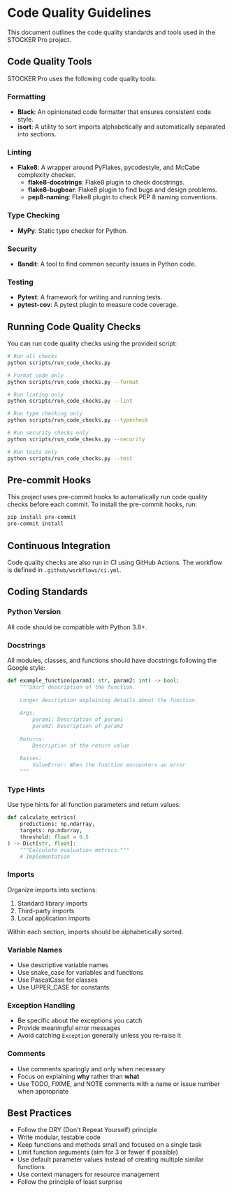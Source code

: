 # Code Quality Guidelines

This document outlines the code quality standards and tools used in the STOCKER Pro project.

## Code Quality Tools

STOCKER Pro uses the following code quality tools:

### Formatting

- **Black**: An opinionated code formatter that ensures consistent code style.
- **isort**: A utility to sort imports alphabetically and automatically separated into sections.

### Linting

- **Flake8**: A wrapper around PyFlakes, pycodestyle, and McCabe complexity checker.
  - **flake8-docstrings**: Flake8 plugin to check docstrings.
  - **flake8-bugbear**: Flake8 plugin to find bugs and design problems.
  - **pep8-naming**: Flake8 plugin to check PEP 8 naming conventions.

### Type Checking

- **MyPy**: Static type checker for Python.

### Security

- **Bandit**: A tool to find common security issues in Python code.

### Testing

- **Pytest**: A framework for writing and running tests.
- **pytest-cov**: A pytest plugin to measure code coverage.

## Running Code Quality Checks

You can run code quality checks using the provided script:

```bash
# Run all checks
python scripts/run_code_checks.py

# Format code only
python scripts/run_code_checks.py --format

# Run linting only
python scripts/run_code_checks.py --lint

# Run type checking only
python scripts/run_code_checks.py --typecheck

# Run security checks only
python scripts/run_code_checks.py --security

# Run tests only
python scripts/run_code_checks.py --test
```

## Pre-commit Hooks

This project uses pre-commit hooks to automatically run code quality checks before each commit. To install the pre-commit hooks, run:

```bash
pip install pre-commit
pre-commit install
```

## Continuous Integration

Code quality checks are also run in CI using GitHub Actions. The workflow is defined in `.github/workflows/ci.yml`.

## Coding Standards

### Python Version

All code should be compatible with Python 3.8+.

### Docstrings

All modules, classes, and functions should have docstrings following the Google style:

```python
def example_function(param1: str, param2: int) -> bool:
    """Short description of the function.
    
    Longer description explaining details about the function.
    
    Args:
        param1: Description of param1
        param2: Description of param2
        
    Returns:
        Description of the return value
        
    Raises:
        ValueError: When the function encounters an error
    """
```

### Type Hints

Use type hints for all function parameters and return values:

```python
def calculate_metrics(
    predictions: np.ndarray, 
    targets: np.ndarray, 
    threshold: float = 0.5
) -> Dict[str, float]:
    """Calculate evaluation metrics."""
    # Implementation
```

### Imports

Organize imports into sections:
1. Standard library imports
2. Third-party imports
3. Local application imports

Within each section, imports should be alphabetically sorted.

### Variable Names

- Use descriptive variable names
- Use snake_case for variables and functions
- Use PascalCase for classes
- Use UPPER_CASE for constants

### Exception Handling

- Be specific about the exceptions you catch
- Provide meaningful error messages
- Avoid catching `Exception` generally unless you re-raise it

### Comments

- Use comments sparingly and only when necessary
- Focus on explaining **why** rather than **what**
- Use TODO, FIXME, and NOTE comments with a name or issue number when appropriate

## Best Practices

- Follow the DRY (Don't Repeat Yourself) principle
- Write modular, testable code
- Keep functions and methods small and focused on a single task
- Limit function arguments (aim for 3 or fewer if possible)
- Use default parameter values instead of creating multiple similar functions
- Use context managers for resource management
- Follow the principle of least surprise 